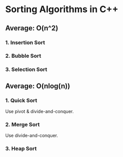 # Sorting Algorithms in C++
## Average: O(n^2)
### 1. Insertion Sort

### 2. Bubble Sort
### 3. Selection Sort

## Average: O(nlog(n))
### 1. Quick Sort
Use pivot & divide-and-conquer.


### 2. Merge Sort
Use divide-and-conquer.

### 3. Heap Sort
